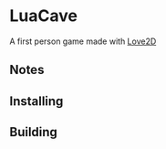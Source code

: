 # LuaCave

A first person game made with [Love2D](https://love2d.org/)

## Notes

## Installing

## Building
